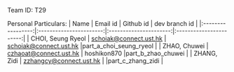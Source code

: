 
Team ID: T29

Personal Particulars:
|        Name       |         Email id        |        Github id       |      dev branch id      |
|:-----------------:|:-----------------------:|:----------------------:|:-----------------------:|
| CHOI, Seung Ryeol | schoiak@connect.ust.hk  | schoiak@connect.ust.hk |part_a_choi_seung_ryeol |
| ZHAO, Chuwei      | czhaoat@connect.ust.hk  | hoshikon870            |part_b_zhao_chuwei  |
| ZHANG, Zidi       | zzhangcy@connect.ust.hk |                        |part_c_zhang_zidi   |